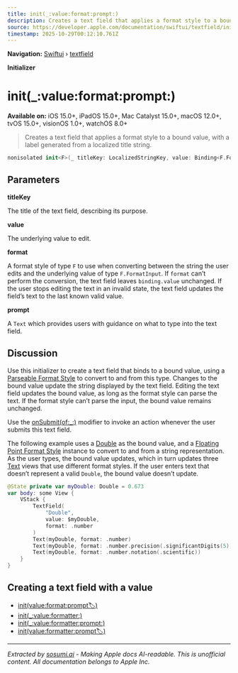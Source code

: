 ```yaml
---
title: init(_:value:format:prompt:)
description: Creates a text field that applies a format style to a bound value, with a label generated from a localized title string.
source: https://developer.apple.com/documentation/swiftui/textfield/init(_:value:format:prompt:)
timestamp: 2025-10-29T00:12:10.761Z
---
```


**Navigation:** [Swiftui](/documentation/swiftui) › [textfield](/documentation/swiftui/textfield)

**Initializer**

# init(_:value:format:prompt:)

**Available on:** iOS 15.0+, iPadOS 15.0+, Mac Catalyst 15.0+, macOS 12.0+, tvOS 15.0+, visionOS 1.0+, watchOS 8.0+

> Creates a text field that applies a format style to a bound value, with a label generated from a localized title string.

```swift
nonisolated init<F>(_ titleKey: LocalizedStringKey, value: Binding<F.FormatInput>, format: F, prompt: Text? = nil) where F : ParseableFormatStyle, F.FormatOutput == String
```

## Parameters

**titleKey**

The title of the text field, describing its purpose.



**value**

The underlying value to edit.



**format**

A format style of type `F` to use when converting between the string the user edits and the underlying value of type `F.FormatInput`. If `format` can’t perform the conversion, the text field leaves `binding.value` unchanged. If the user stops editing the text in an invalid state, the text field updates the field’s text to the last known valid value.



**prompt**

A `Text` which provides users with guidance on what to type into the text field.



## Discussion

Use this initializer to create a text field that binds to a bound value, using a [Parseable Format Style](/documentation/Foundation/ParseableFormatStyle) to convert to and from this type. Changes to the bound value update the string displayed by the text field. Editing the text field updates the bound value, as long as the format style can parse the text. If the format style can’t parse the input, the bound value remains unchanged.

Use the [onSubmit(of:_:)](/documentation/swiftui/view/onsubmit(of:_:)) modifier to invoke an action whenever the user submits this text field.

The following example uses a [Double](/documentation/Swift/Double) as the bound value, and a [Floating Point Format Style](/documentation/Foundation/FloatingPointFormatStyle) instance to convert to and from a string representation. As the user types, the bound value updates, which in turn updates three [Text](/documentation/swiftui/text) views that use different format styles. If the user enters text that doesn’t represent a valid `Double`, the bound value doesn’t update.

```swift
@State private var myDouble: Double = 0.673
var body: some View {
    VStack {
        TextField(
            "Double",
            value: $myDouble,
            format: .number
        )
        Text(myDouble, format: .number)
        Text(myDouble, format: .number.precision(.significantDigits(5)))
        Text(myDouble, format: .number.notation(.scientific))
    }
}
```



## Creating a text field with a value

- [init(value:format:prompt:label:)](/documentation/swiftui/textfield/init(value:format:prompt:label:))
- [init(_:value:formatter:)](/documentation/swiftui/textfield/init(_:value:formatter:))
- [init(_:value:formatter:prompt:)](/documentation/swiftui/textfield/init(_:value:formatter:prompt:))
- [init(value:formatter:prompt:label:)](/documentation/swiftui/textfield/init(value:formatter:prompt:label:))

---

*Extracted by [sosumi.ai](https://sosumi.ai) - Making Apple docs AI-readable.*
*This is unofficial content. All documentation belongs to Apple Inc.*
